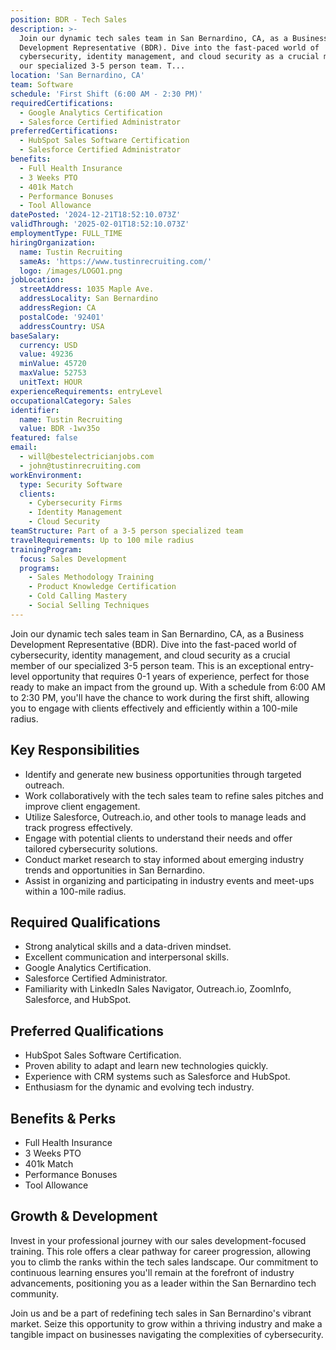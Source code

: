```yaml
---
position: BDR - Tech Sales
description: >-
  Join our dynamic tech sales team in San Bernardino, CA, as a Business
  Development Representative (BDR). Dive into the fast-paced world of
  cybersecurity, identity management, and cloud security as a crucial member of
  our specialized 3-5 person team. T...
location: 'San Bernardino, CA'
team: Software
schedule: 'First Shift (6:00 AM - 2:30 PM)'
requiredCertifications:
  - Google Analytics Certification
  - Salesforce Certified Administrator
preferredCertifications:
  - HubSpot Sales Software Certification
  - Salesforce Certified Administrator
benefits:
  - Full Health Insurance
  - 3 Weeks PTO
  - 401k Match
  - Performance Bonuses
  - Tool Allowance
datePosted: '2024-12-21T18:52:10.073Z'
validThrough: '2025-02-01T18:52:10.073Z'
employmentType: FULL_TIME
hiringOrganization:
  name: Tustin Recruiting
  sameAs: 'https://www.tustinrecruiting.com/'
  logo: /images/LOGO1.png
jobLocation:
  streetAddress: 1035 Maple Ave.
  addressLocality: San Bernardino
  addressRegion: CA
  postalCode: '92401'
  addressCountry: USA
baseSalary:
  currency: USD
  value: 49236
  minValue: 45720
  maxValue: 52753
  unitText: HOUR
experienceRequirements: entryLevel
occupationalCategory: Sales
identifier:
  name: Tustin Recruiting
  value: BDR -1wv35o
featured: false
email:
  - will@bestelectricianjobs.com
  - john@tustinrecruiting.com
workEnvironment:
  type: Security Software
  clients:
    - Cybersecurity Firms
    - Identity Management
    - Cloud Security
teamStructure: Part of a 3-5 person specialized team
travelRequirements: Up to 100 mile radius
trainingProgram:
  focus: Sales Development
  programs:
    - Sales Methodology Training
    - Product Knowledge Certification
    - Cold Calling Mastery
    - Social Selling Techniques
---
```



Join our dynamic tech sales team in San Bernardino, CA, as a Business Development Representative (BDR). Dive into the fast-paced world of cybersecurity, identity management, and cloud security as a crucial member of our specialized 3-5 person team. This is an exceptional entry-level opportunity that requires 0-1 years of experience, perfect for those ready to make an impact from the ground up. With a schedule from 6:00 AM to 2:30 PM, you'll have the chance to work during the first shift, allowing you to engage with clients effectively and efficiently within a 100-mile radius.

## Key Responsibilities
- Identify and generate new business opportunities through targeted outreach.
- Work collaboratively with the tech sales team to refine sales pitches and improve client engagement.
- Utilize Salesforce, Outreach.io, and other tools to manage leads and track progress effectively.
- Engage with potential clients to understand their needs and offer tailored cybersecurity solutions.
- Conduct market research to stay informed about emerging industry trends and opportunities in San Bernardino.
- Assist in organizing and participating in industry events and meet-ups within a 100-mile radius.

## Required Qualifications
- Strong analytical skills and a data-driven mindset.
- Excellent communication and interpersonal skills.
- Google Analytics Certification.
- Salesforce Certified Administrator.
- Familiarity with LinkedIn Sales Navigator, Outreach.io, ZoomInfo, Salesforce, and HubSpot.

## Preferred Qualifications
- HubSpot Sales Software Certification.
- Proven ability to adapt and learn new technologies quickly.
- Experience with CRM systems such as Salesforce and HubSpot.
- Enthusiasm for the dynamic and evolving tech industry.

## Benefits & Perks
- Full Health Insurance
- 3 Weeks PTO
- 401k Match
- Performance Bonuses
- Tool Allowance

## Growth & Development
Invest in your professional journey with our sales development-focused training. This role offers a clear pathway for career progression, allowing you to climb the ranks within the tech sales landscape. Our commitment to continuous learning ensures you'll remain at the forefront of industry advancements, positioning you as a leader within the San Bernardino tech community.

Join us and be a part of redefining tech sales in San Bernardino's vibrant market. Seize this opportunity to grow within a thriving industry and make a tangible impact on businesses navigating the complexities of cybersecurity.
